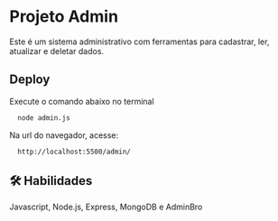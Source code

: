 # Projeto Admin

Este é um sistema administrativo com ferramentas para 
cadastrar, ler, atualizar e deletar dados.
## Deploy

Execute o comando abaixo no terminal

```bash
  node admin.js
```

Na url do navegador, acesse:

```bash
  http://localhost:5500/admin/
```

## 🛠 Habilidades
Javascript, Node.js, Express, MongoDB e AdminBro

